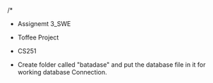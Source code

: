 /*
 * Assignemt 3_SWE
 * Toffee Project
 * CS251
 
 * Create folder called "batadase" and put the database file  in it for working database Connection.
